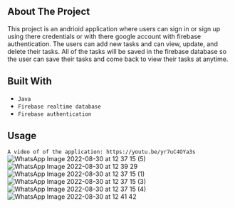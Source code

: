 ## About The Project
This project is an andrioid application where users can sign in or sign up using there credentials or with there google account with firebase authentication. The users can add new tasks and can view, update, and delete their tasks. All of the tasks will be saved in the firebase database so the user can save their tasks and come back to view their tasks at anytime.

## Built With
- ```Java```
- ```Firebase realtime database```
- ```Firebase authentication```

## Usage
```A video of of the application: https://youtu.be/yr7uC4OYa3s  ``` 
![WhatsApp Image 2022-08-30 at 12 37 15 (5)](https://user-images.githubusercontent.com/86733538/187494706-891ffa10-bce7-4b2c-9ff8-9e40d8276903.jpeg)
![WhatsApp Image 2022-08-30 at 12 39 29](https://user-images.githubusercontent.com/86733538/187492494-3a4acc79-d6c2-4762-8325-55e17e31a124.jpeg)
![WhatsApp Image 2022-08-30 at 12 37 15 (1)](https://user-images.githubusercontent.com/86733538/187492541-65ade02f-f70d-424e-9789-397b2640ba93.jpeg)
![WhatsApp Image 2022-08-30 at 12 37 15 (3)](https://user-images.githubusercontent.com/86733538/187492640-1f41d2da-1648-4509-a0bd-09392f687e42.jpeg)
![WhatsApp Image 2022-08-30 at 12 37 15 (4)](https://user-images.githubusercontent.com/86733538/187492725-f7b4b797-64ac-474f-9707-78e072392bfa.jpeg)
![WhatsApp Image 2022-08-30 at 12 41 42](https://user-images.githubusercontent.com/86733538/187492912-89813f11-260c-45b0-8627-5dc98df9ad58.jpeg)


